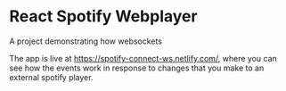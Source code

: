 # React Spotify Webplayer
A project demonstrating how websockets 

The app is live at https://spotify-connect-ws.netlify.com/, where you can see how the events work in response to changes that you make to an external spotify player.